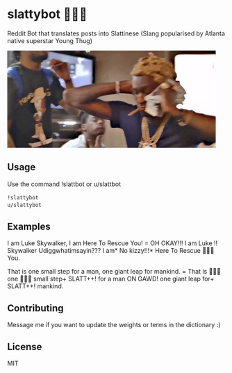 # slattybot 🐍🐍🐍

Reddit Bot that translates posts into Slattinese (Slang popularised by Atlanta native superstar Young Thug)

![Alt Text](young.gif)

## Usage

Use the command !slattbot or u/slattbot

```bash
!slattybot 
u/slattybot
```

## Examples

I am Luke Skywalker, I am Here To Rescue You! =
OH OKAY!!! I am Luke !! Skywalker Udiggwhatimsayin??? I am* No kizzy!!!* Here To Rescue 🐍🐍🐍 You. 

That is one small step for a man, one giant leap for mankind. =
That is 🐍🐍🐍 one 🐍🐍🐍 small step+ SLATT++! for a man ON GAWD!  one giant leap for+ SLATT++! mankind.

## Contributing

Message me if you want to update the weights or terms in the dictionary :)

## License

MIT
